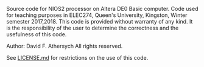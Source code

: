 Source code for NIOS2 processor on Altera DE0 Basic computer.  Code used
for teaching purposes in
   ELEC274, Queen's University, Kingston, Winter semester 2017,2018.
This code is provided without warranty of any kind.  It is the responsibility
of the user to determine the correctness and the usefulness of this code.

Author:  David F. Athersych
All rights reserved.

See [LICENSE.md](./LICENSE.md) for restrictions on the use of this code.
